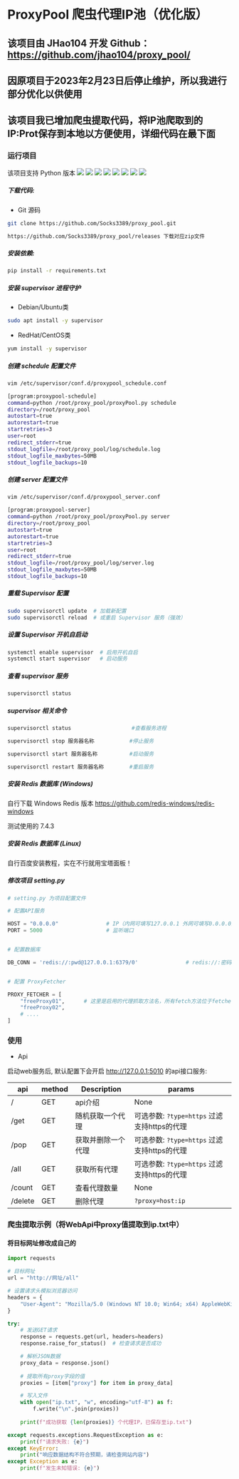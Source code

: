 ProxyPool 爬虫代理IP池（优化版）
================================
## 该项目由 JHao104 开发 Github：https://github.com/jhao104/proxy_pool/
## 因原项目于2023年2月23日后停止维护，所以我进行部分优化以供使用
## 该项目我已增加爬虫提取代码，将IP池爬取到的IP:Prot保存到本地以方便使用，详细代码在最下面

### 运行项目

该项目支持 Python 版本
[![](https://img.shields.io/badge/Python-2.7-green.svg)](https://docs.python.org/2.7/)
[![](https://img.shields.io/badge/Python-3.5-blue.svg)](https://docs.python.org/3.5/)
[![](https://img.shields.io/badge/Python-3.6-blue.svg)](https://docs.python.org/3.6/)
[![](https://img.shields.io/badge/Python-3.7-blue.svg)](https://docs.python.org/3.7/)
[![](https://img.shields.io/badge/Python-3.8-blue.svg)](https://docs.python.org/3.8/)
[![](https://img.shields.io/badge/Python-3.9-blue.svg)](https://docs.python.org/3.9/)
[![](https://img.shields.io/badge/Python-3.10-blue.svg)](https://docs.python.org/3.10/)
[![](https://img.shields.io/badge/Python-3.11-blue.svg)](https://docs.python.org/3.11/)

##### 下载代码:

* Git 源码

```bash
git clone https://github.com/Socks3389/proxy_pool.git
```

```bash
https://github.com/Socks3389/proxy_pool/releases 下载对应zip文件
```

##### 安装依赖:

```bash
pip install -r requirements.txt
```

##### 安装 supervisor 进程守护

* Debian/Ubuntu类
```bash
sudo apt install -y supervisor
```

* RedHat/CentOS类
```bash
yum install -y supervisor
```

##### 创建 schedule 配置文件

```bash
vim /etc/supervisor/conf.d/proxypool_schedule.conf
```

```bash
[program:proxypool-schedule]
command=python /root/proxy_pool/proxyPool.py schedule
directory=/root/proxy_pool
autostart=true
autorestart=true
startretries=3
user=root
redirect_stderr=true
stdout_logfile=/root/proxy_pool/log/schedule.log
stdout_logfile_maxbytes=50MB
stdout_logfile_backups=10
```

##### 创建 server 配置文件

```bash
vim /etc/supervisor/conf.d/proxypool_server.conf
```

```bash
[program:proxypool-server]
command=python /root/proxy_pool/proxyPool.py server
directory=/root/proxy_pool
autostart=true
autorestart=true
startretries=3
user=root
redirect_stderr=true
stdout_logfile=/root/proxy_pool/log/server.log
stdout_logfile_maxbytes=50MB
stdout_logfile_backups=10
```

##### 重载 Supervisor 配置
```bash
sudo supervisorctl update  # 加载新配置
sudo supervisorctl reload  # 或重启 Supervisor 服务（强效）
```

##### 设置 Supervisor 开机自启动
```bash
systemctl enable supervisor  # 启用开机自启
systemctl start supervisor   # 启动服务
```

##### 查看 supervisor 服务

```bash
supervisorctl status
```

##### supervisor 相关命令

```bash
supervisorctl status                   #查看服务进程

supervisorctl stop 服务器名称           #停止服务

supervisorctl start 服务器名称          #启动服务

supervisorctl restart 服务器名称        #重启服务
```

##### 安装 Redis 数据库 (Windows)

自行下载 Windows Redis 版本
https://github.com/redis-windows/redis-windows

测试使用的 7.4.3

##### 安装 Redis 数据库 (Linux)

自行百度安装教程，实在不行就用宝塔面板！

##### 修改项目 setting.py 

```python
# setting.py 为项目配置文件

# 配置API服务

HOST = "0.0.0.0"               # IP（内网可填写127.0.0.1 外网可填写0.0.0.0）
PORT = 5000                    # 监听端口


# 配置数据库

DB_CONN = 'redis://:pwd@127.0.0.1:6379/0'               # redis://:密码@127.0.0.1:6379/0


# 配置 ProxyFetcher

PROXY_FETCHER = [
    "freeProxy01",      # 这里是启用的代理抓取方法名，所有fetch方法位于fetcher/proxyFetcher.py
    "freeProxy02",
    # ....
]
```

### 使用

* Api

启动web服务后, 默认配置下会开启 http://127.0.0.1:5010 的api接口服务:

| api | method | Description | params|
| ----| ---- | ---- | ----|
| / | GET | api介绍 | None |
| /get | GET | 随机获取一个代理| 可选参数: `?type=https` 过滤支持https的代理|
| /pop | GET | 获取并删除一个代理| 可选参数: `?type=https` 过滤支持https的代理|
| /all | GET | 获取所有代理 |可选参数: `?type=https` 过滤支持https的代理|
| /count | GET | 查看代理数量 |None|
| /delete | GET | 删除代理  |`?proxy=host:ip`|

### 爬虫提取示例（将WebApi中proxy值提取到ip.txt中）
#### 将目标网址修改成自己的

```python
import requests

# 目标网址
url = "http://网址/all"

# 设置请求头模拟浏览器访问
headers = {
    "User-Agent": "Mozilla/5.0 (Windows NT 10.0; Win64; x64) AppleWebKit/537.36 (KHTML, like Gecko) Chrome/119.0.0.0 Safari/537.36"
}

try:
    # 发送GET请求
    response = requests.get(url, headers=headers)
    response.raise_for_status()  # 检查请求是否成功

    # 解析JSON数据
    proxy_data = response.json()
    
    # 提取所有proxy字段的值
    proxies = [item["proxy"] for item in proxy_data]

    # 写入文件
    with open("ip.txt", "w", encoding="utf-8") as f:
        f.write("\n".join(proxies))
    
    print(f"成功获取 {len(proxies)} 个代理IP，已保存至ip.txt")

except requests.exceptions.RequestException as e:
    print(f"请求失败: {e}")
except KeyError:
    print("响应数据结构不符合预期，请检查网站内容")
except Exception as e:
    print(f"发生未知错误: {e}")
```
